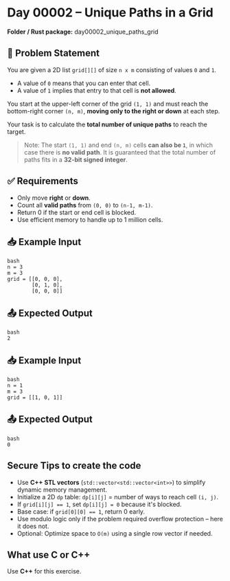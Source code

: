 # Day 00002 – Unique Paths in a Grid

**Folder / Rust package:** day00002_unique_paths_grid

## 🧠 Problem Statement

You are given a 2D list `grid[][]` of size `n x m` consisting of values `0` and `1`.

- A value of `0` means that you can enter that cell.
- A value of `1` implies that entry to that cell is **not allowed**.

You start at the upper-left corner of the grid `(1, 1)` and must reach the bottom-right corner `(n, m)`, **moving only to the right or down** at each step.

Your task is to calculate the **total number of unique paths** to reach the target.

> Note: The start `(1, 1)` and end `(n, m)` cells **can also be `1`**, in which case there is **no valid path**.
> It is guaranteed that the total number of paths fits in a **32-bit signed integer**.

## ✅ Requirements

- Only move **right** or **down**.
- Count all **valid paths** from `(0, 0)` to `(n-1, m-1)`.
- Return 0 if the start or end cell is blocked.
- Use efficient memory to handle up to 1 million cells.

## 📥 Example Input

```
bash
n = 3
m = 3
grid = [[0, 0, 0],
        [0, 1, 0],
        [0, 0, 0]]
```

## 📤 Expected Output

```
bash
2
```

## 📥 Example Input

```
bash
n = 1
m = 3
grid = [[1, 0, 1]]
```

## 📤 Expected Output

```
bash
0
```

## Secure Tips to create the code

- Use **C++ STL vectors** (`std::vector<std::vector<int>>`) to simplify dynamic memory management.
- Initialize a 2D `dp` table: `dp[i][j]` = number of ways to reach cell `(i, j)`.
- If `grid[i][j] == 1`, set `dp[i][j] = 0` because it's blocked.
- Base case: if `grid[0][0] == 1`, return 0 early.
- Use modulo logic only if the problem required overflow protection – here it does not.
- Optional: Optimize space to `O(m)` using a single row vector if needed.

## What use C or C++

Use **C++** for this exercise.
